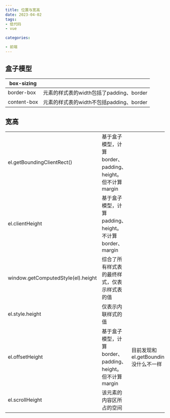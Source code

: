 ```yaml
---
title: 位置与宽高
date: 2023-04-02
tags: 
- 低代码
- vue

categories:

- 前端
---
```




## 盒子模型

| box-sizing  |                                          |
| ----------- | ---------------------------------------- |
| border-box  | 元素的样式表的width包括了padding、border |
| content-box | 元素的样式表的width不包括padding、border |



## 宽高

|                                    |                                                           |                                                  |
| ---------------------------------- | --------------------------------------------------------- | ------------------------------------------------ |
| el.getBoundingClientRect()         | 基于盒子模型，计算border、padding、height。但不计算margin |                                                  |
| el.clientHeight                    | 基于盒子模型，计算padding、height。不计算border、margin   |                                                  |
| window.getComputedStyle(el).height | 综合了所有样式表的最终样式，仅表示样式表的值              |                                                  |
| el.style.height                    | 仅表示内联样式的值                                        |                                                  |
| el.offsetHeight                    | 基于盒子模型，计算border、padding、height。但不计算margin | 目前发现和el.getBoundingClientRect()没什么不一样 |
| el.scrollHeight                    | 该元素的内容区所占的空间                                  |                                                  |





